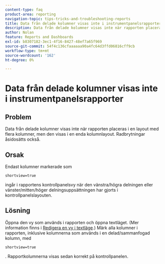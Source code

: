 ```yaml
---
content-type: faq
product-area: reporting
navigation-topic: tips-tricks-and-troubleshooting-reports
title: Data från delade kolumner visas inte i instrumentpanelsrapporter
description: Data från delade kolumner visas inte när rapporten placeras i en layout med flera kolumner, men den visas i en enda kolumnlayout. Radbrytningar åsidosätts också.
author: Nolan
feature: Reports and Dashboards
exl-id: b8307182-3ec1-4f16-8427-48ef7a65f969
source-git-commit: 54f4c136cfaaaaaa90a4fc64d3ffd06816cff9cb
workflow-type: tm+mt
source-wordcount: '162'
ht-degree: 0%

---
```


# Data från delade kolumner visas inte i instrumentpanelsrapporter

## Problem

Data från delade kolumner visas inte när rapporten placeras i en layout med flera kolumner, men den visas i en enda kolumnlayout. Radbrytningar åsidosätts också.

## Orsak

Endast kolumner markerade som

```
shortview=true
```

ingår i rapportens kontrollpanelsvy när den vänstra/högra delningen eller vänster/mitten/höger delningsuppsättningen har gjorts i kontrollpanelslayouten.

## Lösning

Öppna den vy som används i rapporten och öppna textläget. (Mer information finns i [Redigera en vy i textläge](../../../reports-and-dashboards/reports/text-mode/edit-text-mode-in-view.md).) Märk alla kolumner i rapporten, inklusive kolumnerna som används i en delad/sammanfogad kolumn, med

```
shortview=true
```

. Rapportkolumnerna visas sedan korrekt på kontrollpanelen.
